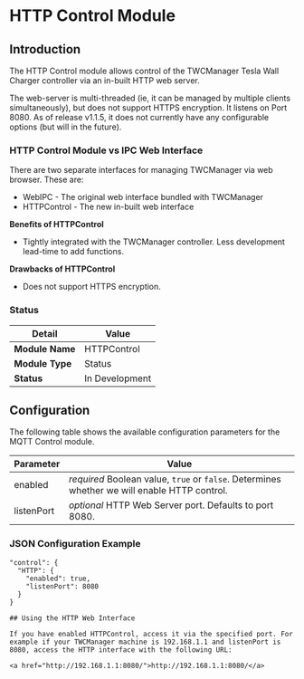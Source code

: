 # HTTP Control Module

## Introduction

The HTTP Control module allows control of the TWCManager Tesla Wall Charger controller via an in-built HTTP web server.

The web-server is multi-threaded (ie, it can be managed by multiple clients simultaneously), but does not support HTTPS encryption. It listens on Port 8080. As of release v1.1.5, it does not currently have any configurable options (but will in the future).

### HTTP Control Module vs IPC Web Interface

There are two separate interfaces for managing TWCManager via web browser. These are:

   * WebIPC - The original web interface bundled with TWCManager
   * HTTPControl - The new in-built web interface
   
**Benefits of HTTPControl**

   * Tightly integrated with the TWCManager controller. Less development lead-time to add functions.

**Drawbacks of HTTPControl**

   * Does not support HTTPS encryption.

### Status

| Detail          | Value          |
| --------------- | -------------- |
| **Module Name** | HTTPControl    |
| **Module Type** | Status         |
| **Status**      | In Development |

## Configuration

The following table shows the available configuration parameters for the MQTT Control module.

| Parameter   | Value         |
| ----------- | ------------- |
| enabled     | *required* Boolean value, ```true``` or ```false```. Determines whether we will enable HTTP control. |
| listenPort | *optional* HTTP Web Server port. Defaults to port 8080. |

### JSON Configuration Example

```
"control": {
  "HTTP": {
    "enabled": true,
    "listenPort": 8080
  }
}

## Using the HTTP Web Interface

If you have enabled HTTPControl, access it via the specified port. For example if your TWCManager machine is 192.168.1.1 and listenPort is 8080, access the HTTP interface with the following URL:

<a href="http://192.168.1.1:8080/">http://192.168.1.1:8080/</a>
